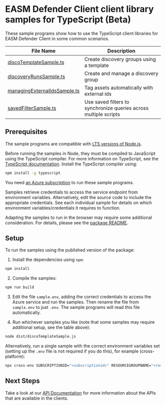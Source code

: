 # EASM Defender Client client library samples for TypeScript (Beta)

These sample programs show how to use the TypeScript client libraries for EASM Defender Client in some common scenarios.

| **File Name**                                             | **Description**                                                  |
| --------------------------------------------------------- | ---------------------------------------------------------------- |
| [discoTemplateSample.ts][discotemplatesample]             | Create discovery groups using a template                         |
| [discoveryRunsSample.ts][discoveryrunssample]             | Create and manage a discovery group                              |
| [managingExternalIdsSample.ts][managingexternalidssample] | Tag assets automatically with external ids                       |
| [savedFilterSample.ts][savedfiltersample]                 | Use saved filters to synchronize queries across multiple scripts |

## Prerequisites

The sample programs are compatible with [LTS versions of Node.js](https://github.com/nodejs/release#release-schedule).

Before running the samples in Node, they must be compiled to JavaScript using the TypeScript compiler. For more information on TypeScript, see the [TypeScript documentation][typescript]. Install the TypeScript compiler using:

```bash
npm install -g typescript
```

You need [an Azure subscription][freesub] to run these sample programs.

Samples retrieve credentials to access the service endpoint from environment variables. Alternatively, edit the source code to include the appropriate credentials. See each individual sample for details on which environment variables/credentials it requires to function.

Adapting the samples to run in the browser may require some additional consideration. For details, please see the [package README][package].

## Setup

To run the samples using the published version of the package:

1. Install the dependencies using `npm`:

```bash
npm install
```

2. Compile the samples:

```bash
npm run build
```

3. Edit the file `sample.env`, adding the correct credentials to access the Azure service and run the samples. Then rename the file from `sample.env` to just `.env`. The sample programs will read this file automatically.

4. Run whichever samples you like (note that some samples may require additional setup, see the table above):

```bash
node dist/discoTemplateSample.js
```

Alternatively, run a single sample with the correct environment variables set (setting up the `.env` file is not required if you do this), for example (cross-platform):

```bash
npx cross-env SUBSCRIPTIONID="<subscriptionid>" RESOURCEGROUPNAME="<resourcegroupname>" WORKSPACENAME="<workspacename>" REGION="<region>" PARTIAL_NAME="<partial name>" node dist/discoTemplateSample.js
```

## Next Steps

Take a look at our [API Documentation][apiref] for more information about the APIs that are available in the clients.

[discotemplatesample]: https://github.com/Azure/azure-sdk-for-js/blob/main/sdk/easm/azure-defender-easm/samples/v1-beta/typescript/src/discoTemplateSample.ts
[discoveryrunssample]: https://github.com/Azure/azure-sdk-for-js/blob/main/sdk/easm/azure-defender-easm/samples/v1-beta/typescript/src/discoveryRunsSample.ts
[managingexternalidssample]: https://github.com/Azure/azure-sdk-for-js/blob/main/sdk/easm/azure-defender-easm/samples/v1-beta/typescript/src/managingExternalIdsSample.ts
[savedfiltersample]: https://github.com/Azure/azure-sdk-for-js/blob/main/sdk/easm/azure-defender-easm/samples/v1-beta/typescript/src/savedFilterSample.ts
[apiref]: the-link-to-your-service-on-docs.microsoft.com
[freesub]: https://azure.microsoft.com/free/
[package]: https://github.com/Azure/azure-sdk-for-js/tree/main/sdk/easm/azure-defender-easm/README.md
[typescript]: https://www.typescriptlang.org/docs/home.html
